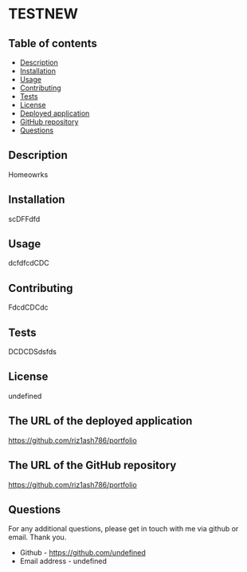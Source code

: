 # TESTNEW

## Table of contents

- [Description](#description)
- [Installation](#installation-instructions)
- [Usage](#usage-information)
- [Contributing](#contributing-guidelines)
- [Tests](#test-instructions)
- [License](#license)
- [Deployed application](#deployed-application)
- [GitHub repository](#github-repository)
- [Questions](#questions)

## Description

Homeowrks

## Installation

scDFFdfd

## Usage

dcfdfcdCDC

## Contributing

FdcdCDCdc

## Tests

DCDCDSdsfds

## License

undefined

## The URL of the deployed application

https://github.com/riz1ash786/portfolio

## The URL of the GitHub repository

https://github.com/riz1ash786/portfolio

## Questions

For any additional questions, please get in touch with me via github or email. Thank you.

- Github - https://github.com/undefined
- Email address - undefined

